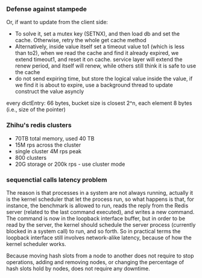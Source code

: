 ### Defense against stampede

Or, if want to update from the client side:
  * To solve it, set a mutex key (SETNX), and then load db and set the cache. Otherwise, retry the whole get cache method
  * Alternatively, inside value itself set a timeout value to1 (which is less than to2), when we read the cache and find it already expired, we extend timeout1, and reset it on cache. service layer will extend the renew period, and itself will renew, while others still think it is safe to use the cache
  * do not send expiring time, but store the logical value inside the value, if we find it is about to expire, use a background thread to update construct the value asyncly

every dictEntry: 66 bytes, bucket size is closest 2^n, each element 8 bytes (i.e., size of the pointer)

### Zhihu's redis clusters

* 70TB total memory, used 40 TB
* 15M rps across the cluster
* single cluster 4M rps peak
* 800 clusters
* 20G storage or 200k rps - use cluster mode

### sequenctial calls latency problem

The reason is that processes in a system are not always running, actually it is the kernel scheduler that let the process run, so what happens is that, for instance, the benchmark is allowed to run, reads the reply from the Redis server (related to the last command executed), and writes a new command. The command is now in the loopback interface buffer, but in order to be read by the server, the kernel should schedule the server process (currently blocked in a system call) to run, and so forth. So in practical terms the loopback interface still involves network-alike latency, because of how the kernel scheduler works.

Because moving hash slots from a node to another does not require to stop operations, adding and removing nodes, or changing the percentage of hash slots hold by nodes, does not require any downtime.
